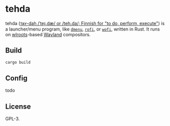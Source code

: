 # tehda

tehda ([ᴛᴀʏ-dah /ˈteɪ̯.dæ/ or /teh.da/; Finnish for "to do, perform, execute"][tehda-wikt])
is a launcher/menu program, like [`dmenu`][dmenu], [`rofi`][rofi], or
[`wofi`][wofi], written in Rust. It runs on [wlroots][wlroots]-based
[Wayland][wayland] compositors.

## Build

```sh
cargo build
```

## Config

todo

## License

GPL-3.

[tehda-wikt]: https://en.wiktionary.org/wiki/tehd%C3%A4#Finnish
[dmenu]: https://tools.suckless.org/dmenu/
[rofi]: https://github.com/davatorium/rofi
[wofi]: https://hg.sr.ht/~scoopta/wofi
[wlroots]: https://github.com/swaywm/wlroots
[Wayland]: https://wayland.freedesktop.org/
